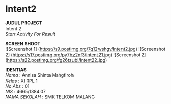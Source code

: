 # Intent2
**JUDUL PROJECT** <br>
 Intent 2 <br>
 *Start Activity For Result*
 
 **SCREEN SHOOT** <br>
 ![Screenshot 1] (https://s9.postimg.org/7q12wshgv/Intent2.jpg)
 ![Screenshot 2] (https://s17.postimg.org/py7bz2nf3/Intent21.jpg)
 ![Screenshot 2] (https://s22.postimg.org/fg26tzubl/Intent22.jpg)
 
 **IDENTIAS** <br>
 *Nama*          : Annisa Shinta Mahgfiroh <br>
 *Kelas*         : XI RPL 1 <br>
 *No Abs*        : 01 <br>
 *NIS*           : 4665/1384.07 <br>
 *NAMA SEKOLAH*  : SMK TELKOM MALANG <br>
